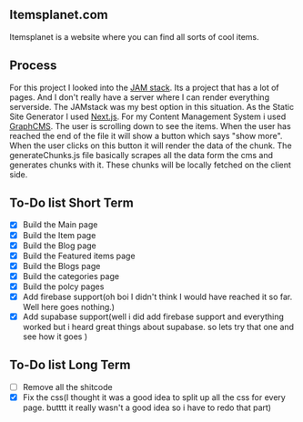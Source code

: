 ## Itemsplanet.com

Itemsplanet is a website where you can find all sorts of cool items.

## Process
For this project I looked into the [JAM stack](https://jamstack.org/). Its a project that has a lot of pages. And I don't really have a server where I can render everything serverside. The JAMstack was my best option in this situation. As the Static Site Generator I used [Next.js](https://nextjs.org/). For my Content Management System i used [GraphCMS](https://graphcms.com/). The user is scrolling down to see the items. When the user has reached the end of the file it will show a button which says "show more". When the user clicks on this button it will render the data of the chunk. The generateChunks.js file basically scrapes all the data form the cms and generates chunks with it. These chunks will be locally fetched on the client side.

## To-Do list Short Term
- [X] Build the Main page
- [X] Build the Item page
- [X] Build the Blog page
- [X] Build the Featured items page
- [X] Build the Blogs page
- [X] Build the categories page
- [X] Build the polcy pages
- [X] Add firebase support(oh boi I didn't think I would have reached it so far. Well here goes nothing.)
- [X] Add supabase support(well i did add firebase support and everything worked but i heard great things about supabase. so lets try that one and see how it goes )

## To-Do list Long Term
- [ ] Remove all the shitcode
- [X] Fix the css(I thought it was a good idea to split up all the css for every page. butttt it really wasn't a good idea so i have to redo that part)
